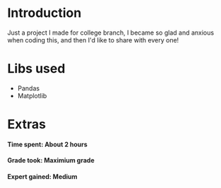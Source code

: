 # Introduction
Just a project I made for college branch, I became so glad and anxious when coding this, and then I'd like to share with every one!

# Libs used

- Pandas
- Matplotlib

# Extras
#### Time spent: About 2 hours
#### Grade took: Maximium grade
#### Expert gained: Medium
